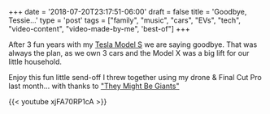 +++
date = '2018-07-20T23:17:51-06:00'
draft = false
title = 'Goodbye, Tessie...'
type = 'post'
tags = ["family", "music", "cars", "EVs", "tech", "video-content", "video-made-by-me", 'best-of"]
+++

After 3 fun years with my <a href="http://julianwest.me/Blog/posts/dangerhighvoltage/">Tesla Model S</a> we are saying goodbye.  That was always the plan, as we own 3 cars and the Model X was a big lift for our little household. <br />

Enjoy this fun little send-off I threw together using my drone & Final Cut Pro last month... with thanks to ["They Might Be Giants"](https://en.wikipedia.org/wiki/They_Might_Be_Giants)


<div class="video">
{{< youtube xjFA70RP1cA >}}
</div>